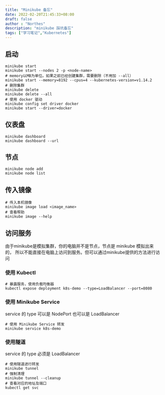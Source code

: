 ```yaml
---
title: "Minikube 备忘"
date: 2022-02-20T21:45:33+08:00
draft: false
author : "Northes"
description: "minikube 踩坑备忘"
tags: ["学习笔记","Kubernetes"]
---
```



## 启动
```shell
minikube start
minikube start --nodes 2 -p <node-name>
# memory以MB为单位。如果之前已经创建集群，需要删除（不用加 --all）
minikube start --memory=8192 --cpus=4 --kubernetes-version=v1.14.2
# 删除集群
minikube delete
minikube delete --all
# 使用 docker 驱动
minikube config set driver docker
minikube start --driver=docker

```

## 仪表盘
```shell
minikube dashboard
minikube dashboard --url
```

## 节点
```shell
minikube node add
minikube node list
```

## 传入镜像
```shell
# 传入本机镜像
minikube image load <image_name>
# 查看帮助
minikube image --help
```

## 访问服务
由于minikube是模拟集群，你的电脑并不是节点，节点是 minikube 模拟出来的，
所以不能直接在电脑上访问到服务。但可以通过minikube提供的方法进行访问
### 使用 Kubectl
```shell
# 暴露服务，使用负载均衡器
kubectl expose deployment k8s-demo --type=LoadBalancer --port=8080
```
### 使用 Minikube Service
service 的 type 可以是 NodePort 也可以是 LoadBalancer
```shell
# 使用 Minikube Service 转发
minikube service k8s-demo
```
### 使用隧道
service 的 type 必须是 LoadBalancer
```shell
# 使用隧道进行转发
minikube tunnel
# 强制清理
minikube tunnel --cleanup
# 查看对应的地址及端口
kubectl get svc
```
